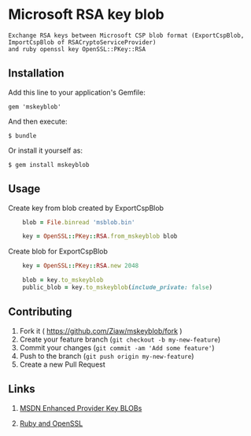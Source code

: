 # Microsoft RSA key blob

    Exchange RSA keys between Microsoft CSP blob format (ExportCspBlob, ImportCspBlob of RSACryptoServiceProvider)
    and ruby openssl key OpenSSL::PKey::RSA

## Installation

Add this line to your application's Gemfile:

    gem 'mskeyblob'

And then execute:

    $ bundle

Or install it yourself as:

    $ gem install mskeyblob

## Usage

Create key from blob created by ExportCspBlob

```ruby
    blob = File.binread 'msblob.bin'

    key = OpenSSL::PKey::RSA.from_mskeyblob blob
```    

Create blob for ExportCspBlob

```ruby
    key = OpenSSL::PKey::RSA.new 2048

    blob = key.to_mskeyblob
    public_blob = key.to_mskeyblob(include_private: false)
```

## Contributing

1. Fork it ( https://github.com/Ziaw/mskeyblob/fork )
2. Create your feature branch (`git checkout -b my-new-feature`)
3. Commit your changes (`git commit -am 'Add some feature'`)
4. Push to the branch (`git push origin my-new-feature`)
5. Create a new Pull Request


## Links

1. [MSDN Enhanced Provider Key BLOBs](https://msdn.microsoft.com/en-us/library/windows/desktop/aa382021%28v=vs.85%29.aspx)

2. [Ruby and OpenSSL](http://blog.flame.org/2009/02/28/ruby-and-openssl.html)